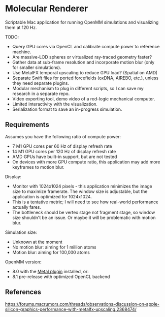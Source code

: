 # Molecular Renderer

Scriptable Mac application for running OpenMM simulations and visualizing them at 120 Hz.

TODO:
- Query GPU cores via OpenCL and calibrate compute power to reference machine.
- Are massive-LOD spheres or virtualized ray-traced geometry faster?
- Gather data at sub-frame resolution and incorporate motion blur (only for smaller simulations).
- Use MetalFX temporal upscaling to reduce GPU load? (Spatial on AMD)
- Separate Swift files for ported forcefields (oxDNA, AIREBO, etc.), unless they need separate plugins.
- Modular mechanism to plug in different scripts, so I can save my research in a separate repo.
- Video exporting tool, demo video of a rod-logic mechanical computer.
- Limited interactivity with the visualization.
- Serialization format to save an in-progress simulation.

## Requirements

Assumes you have the following ratio of compute power:
- 7 M1 GPU cores per 60 Hz of display refresh rate
- 14 M1 GPU cores per 120 Hz of display refresh rate
- AMD GPUs have built-in support, but are not tested
- On devices with more GPU compute ratio, this application may add more keyframes to motion blur.

Display:
- Monitor with 1024x1024 pixels - this application minimizes the image size to maximize framerate. The window size is adjustable, but the application is optimized for 1024x1024.
- This is a tentative metric; I will need to see how real-world performance actually fares.
- The bottleneck should be vertex stage not fragment stage, so window size shouldn't be an issue. Or maybe it will be problematic with motion blur.

Simulation size:
- Unknown at the moment
- No motion blur: aiming for 1 million atoms
- Motion blur: aiming for 100,000 atoms

OpenMM version:
- 8.0 with the [Metal plugin](https://github.com/philipturner/openmm-metal) installed, or:
- 8.1 pre-release with optimized OpenCL backend

## References

https://forums.macrumors.com/threads/observations-discussion-on-apple-silicon-graphics-performance-with-metalfx-upscaling.2368474/
